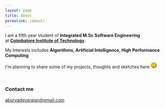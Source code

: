 ```yaml
---
layout: page
title: About
permalink: /about/
---
```



 <p>I am a fifth year student of <strong>Integrated M.Sc Software Engineering</strong></br> at <strong><a href="http://www.citindia.com">Coimbatore Institute of Technology</a></strong>.</p>
 <p>My Interests includes <strong> Algorithms, Artificial Intelligence, High Performance Computing</strong></p>
 <p>I'm planning to share some of my projects, thoughts and sketches here.<img src="/images/smile.png"> </p>
 <br>




### Contact me
[aburvadevarajan@gmail.com](mailto:aburvadevarajan@gmail.com)
